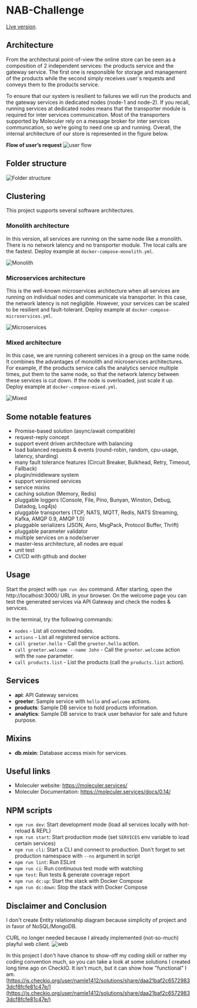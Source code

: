# NAB-Challenge 

[Live version](https://nab-challenge.lehongnam.com/).

## Architecture
From the architectural point-of-view the online store can be seen as a composition of 2 
independent services: the products service and the gateway service. The first one is responsible 
for storage and management of the products while the second simply receives user´s requests and 
conveys them to the products service.

To ensure that our system is resilient to failures we will run the products and 
the gateway services in dedicated nodes (node-1 and node-2). If you recall, running 
services at dedicated nodes means that the transporter module is required for inter 
services communication. Most of the transporters supported by Moleculer rely on a 
message broker for inter services communication, so we’re going to need one 
up and running. Overall, the internal architecture of our store is represented in the figure below.

**Flow of user’s request**
![user flow](https://2.pik.vn/2020cd679e01-f369-43df-aa4d-62f269a738d4.jpg)

## Folder structure
![Folder structure](https://2.pik.vn/20201f9c91d8-802d-4c4b-a663-830d3f2a403c.png)

## Clustering
This project supports several software architectures.

### Monolith architecture
In this version, all services are running on the same node like a monolith. There is no network 
latency and no transporter module. The local calls are the fastest. 
Deploy example at `docker-compose-monolith.yml`.

![Monolith](https://2.pik.vn/20201131a4d3-1687-43c4-8ce3-1122a1742a21.jpg)

### Microservices architecture
This is the well-known microservices architecture when all services are running on individual 
nodes and communicate via transporter. In this case, the network latency is not negligible. 
However, your services can be scaled to be resilient and fault-tolerant. 
Deploy example at `docker-compose-microservices.yml`.

![Microservices](https://2.pik.vn/2020be82dda6-51c9-4343-81f2-ef3643e7b535.jpg)

### Mixed architecture
In this case, we are running coherent services in a group on the same node. It combines 
the advantages of monolith and microservices architectures. For example, if the products 
service calls the analytics service multiple times, put them to the same node, so that the 
network latency between these services is cut down. If the node is overloaded, just scale it up.
Deploy example at `docker-compose-mixed.yml`.

![Mixed](https://2.pik.vn/20201ea5778b-56c5-463e-b94e-5e46ebf4016e.jpg)

## Some notable features
- Promise-based solution (async/await compatible)
- request-reply concept
- support event driven architecture with balancing
- load balanced requests & events (round-robin, random, cpu-usage, latency, sharding)
- many fault tolerance features (Circuit Breaker, Bulkhead, Retry, Timeout, Fallback)
- plugin/middleware system
- support versioned services
- service mixins
- caching solution (Memory, Redis)
- pluggable loggers (Console, File, Pino, Bunyan, Winston, Debug, Datadog, Log4js)
- pluggable transporters (TCP, NATS, MQTT, Redis, NATS Streaming, Kafka, AMQP 0.9, AMQP 1.0)
- pluggable serializers (JSON, Avro, MsgPack, Protocol Buffer, Thrift)
- pluggable parameter validator
- multiple services on a node/server
- master-less architecture, all nodes are equal
- unit test
- CI/CD with github and docker

## Usage
Start the project with `npm run dev` command. 
After starting, open the http://localhost:3000/ URL in your browser. 
On the welcome page you can test the generated services via API Gateway and check the nodes & services.

In the terminal, try the following commands:
- `nodes` - List all connected nodes.
- `actions` - List all registered service actions.
- `call greeter.hello` - Call the `greeter.hello` action.
- `call greeter.welcome --name John` - Call the `greeter.welcome` action with the `name` parameter.
- `call products.list` - List the products (call the `products.list` action).


## Services
- **api**: API Gateway services
- **greeter**: Sample service with `hello` and `welcome` actions.
- **products**: Sample DB service to hold products information.
- **analytics**: Sample DB service to track user behavior for sale and future purpose.

## Mixins
- **db.mixin**: Database access mixin for services. 

## Useful links

* Moleculer website: https://moleculer.services/
* Moleculer Documentation: https://moleculer.services/docs/0.14/

## NPM scripts

- `npm run dev`: Start development mode (load all services locally with hot-reload & REPL)
- `npm run start`: Start production mode (set `SERVICES` env variable to load certain services)
- `npm run cli`: Start a CLI and connect to production. Don't forget to set production namespace with `--ns` argument in script
- `npm run lint`: Run ESLint
- `npm run ci`: Run continuous test mode with watching
- `npm test`: Run tests & generate coverage report
- `npm run dc:up`: Start the stack with Docker Compose
- `npm run dc:down`: Stop the stack with Docker Compose


## Disclaimer and Conclusion
I don't create Entity relationship diagram because simplicity of project and in favor of NoSQL/MongoDB.

CURL no longer needed because I already implemented (not-so-much) playful web client.
![web](https://2.pik.vn/20200bf09edc-4f52-4d4f-9752-29d92ae7c5a2.jpg)

In this project I don't have chance to show-off my coding skill or rather my coding convention much, 
so you can take a look at some solutions I created long time ago on CheckIO. It isn't much, but it can show how "functional" I am.
[https://js.checkio.org/user/namle1412/solutions/share/daa21baf2c65729833dcf8fcfe81c47e/](https://js.checkio.org/user/namle1412/solutions/share/daa21baf2c65729833dcf8fcfe81c47e/)
